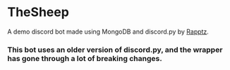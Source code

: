 # TheSheep
A demo discord bot made using MongoDB and discord.py by [Rapptz](https://github.com/Rapptz).
### This bot uses an older version of discord.py, and the wrapper has gone through a lot of breaking changes.
